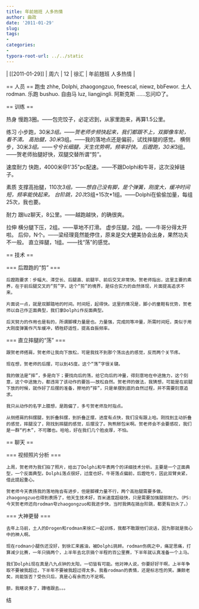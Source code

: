 ```yaml
---
title: 年前翘班 人多热情
author: 曲政
date: '2011-01-29'
slug: 
tags:
- 
categories:
- 
typora-root-url: ../../static
---
```


| [[2011-01-29]] | 周六 | 12 | 徐汇 | 年前翘班 人多热情 |

== 人员 ==
跑虫
    zhhe, Dolphi, zhaogongzuo, freescal, niewz, bbFewor.
土人
    rodman.
乐跑
    bushuo.
自由马
    luz, liangjingli.
阿斯克斯
    ......忘问ID了。

== 训练 ==

热身
    慢跑3圈。——包完饺子，必定迟到，从家里跑来，再算1.5公里。

练习
    小步跑，30米*3组。——贺老师步频快起来，我们都跟不上，双脚像车轮，看不清。
    高抬腿，30米*3组。——我的落地点还是偏前，试找摔腿的感觉。
    横侧步，30米*3组。——兮兮长细腿，天生优势啊，频率好快。
    后蹬跑，30米*3组。——贺老师抬腿好快，双腿交替所谓“剪”。

速度耐力
    快跑，4000米@1'35"pc配速。——不跟Dolphi和牛哥，这次没掉链子。

素质
    支撑高抬腿，110次*3组。——想自己没有脚，是个弹簧，刚度大，缓冲时间短，频率能快起来。
    台阶跳，20次*3组+15次*1组。——Dolphi在偷偷加量，每组25次，我也要。

耐力
    跟luz聊天，8公里。——越跑越快，的确很爽。

拉伸
    横分腿下压，2组。——草地不打滑。
    虚步压腿，2组。——牛哥分得太开啦。
    后仰，N个。——梁经理竟然能停住，原来是交大健美协会出身，果然功夫不一般。
    直立摔腿，1组。——找“荡”的感觉。

== 技术 ==

=== 后蹬跑的“剪” ===

    后蹬跑要求：步幅大、滞空长、后腿直、前腿平、前后交叉非常快。贺老师指出，这里主要的素养，在于前后腿交叉的“剪”字。这个“剪”的境界，是综合实力的自然体现，片面提高追求不来。
    
    片面说一点，就是双脚踏地的时间。时间短，起得快。这里的情况是，脚小的童鞋有优势，贺老师以自己作正面典型，我们拿Dolphi作反面典型。
    
    后天努力的作用也是有的，所谓脚裸力量是也。力量强，完成同等冲量，所需时间短，类似于用大刚度弹簧作汽车缓冲，牺牲舒适性，提高自振频率。

=== 直立摔腿的“荡” ===

    跟贺老师搭肩，贺老师让我向下放松，可是我找不到那个荡出去的感觉，反而两个关节疼。
    
    现在想，贺老师的后摆，可以到45度。这个“荡”字很关键。
    
    我的做法是“摔”，多是向下；要找向后的荡，给它向后的冲量，得刻意地在中途施力，这个刻意，这个中途施力，都违背了该动作的要旨——放松自然。贺老师的做法，我猜想，可能是在前腿下放的时候，就作好了后摆的准备，擦地的“摔”，只是单摆到底的自然过程，并不需要刻意追求。
    
    我只从动作的名字上臆想，是跑偏了，多亏贺老师及时指点。
    
    从侧搭肩的斜摆腿，到折叠斜摆，到折叠正摆，进度有点快，我们没有跟上哈。刚找到主动折叠的感觉，摔腿没了，刚找到摔腿的感觉，后摆没了。狗熊掰包米啊。贺老师会不会要感叹，我们是一群“朽木”，不可雕也。哈哈，好在我们几个脸皮厚，不怕。

== 聊天 ==

=== 视频照片分析 ===

    上周，贺老师为我们拍了照片，给出了Dolphi和牛表两个的详细技术分析。主要是一个正面典型，一个反面典型。Dolphi落点很好，过度也好。牛哥落点偏前，后蹬吃亏，因此双臂夹紧，借此提起重心。
    
    贺老师今天表扬我的落地拖沓有进步，但是脚裸力量不行，两个高抬腿需要多做。zhaogongzuo也得到表扬了，他天生技术好，百米速度超级快，只是需要加强腿部耐力。（PS:今天贺老师还向rodman夸zhaogongzuo和我进步快，当时我俩在搞台阶跳，都更有劲头了。）

=== 大神更替 ===

    去年上马前，土人的Drogen和rodman来徐汇一起训练，我都不敢跟他们说话，因为那就是我心中的神人啊。
    
    现在rodman小腿伤还没好，到徐汇来酱油，被Dolphi挑衅。rodman伤病之中，痛定思痛，打算减少比赛，一年只搞两个，上半年去北京搞个半程的百公里赛，下半年就认真准备一个上马。
    
    我们Dolphi现在真是八九点钟的太阳，一切皆有可能。他对神人说，你要好好干啊，上半年争取不要被我超过，下半年不要被我超过得太多。我看rodman的表情，还是标志性的笑。廉颇老矣，尚能饭否？受伤只后，真是心有余而力不足啊。
    
    额，我瞎说多了，蹲墙跟去。。。

结